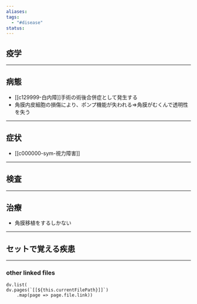 ```yaml
---
aliases: 
tags:
  - "#disease"
status:
---
```

## 疫学
---
## 病態
- [[c129999-白内障]]手術の術後合併症として発生する
- 角膜内皮細胞の損傷により、ポンプ機能が失われる⇒角膜がむくんで透明性を失う
---
## 症状
- [[c000000-sym-視力障害]]
---
## 検査
---
## 治療
- 角膜移植をするしかない
---
## セットで覚える疾患
---
### other linked files
```dataviewjs
dv.list(
dv.pages(`[[${this.currentFilePath}]]`)
	.map(page => page.file.link))
```